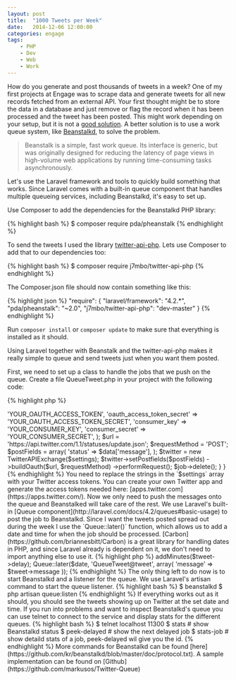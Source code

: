 ```yaml
---
layout: post
title:  "1000 Tweets per Week"
date:   2014-12-06 12:00:00
categories: engage
tags:
    - PHP
    - Dev
    - Web
    - Work
---
```


How do you generate and post thousands of tweets in a week? One of my first projects at Engage was to scrape data and generate tweets for all new records fetched from an external API. Your first thought might be to store the data in a database and just remove or flag the record when it has been processed and the tweet has been posted. This might work depending on your setup, but it is not a [good solution](http://programmers.stackexchange.com/questions/231410/why-database-as-queue-so-bad). A better solution is to use a work queue system, like [Beanstalkd](http://kr.github.io/beanstalkd/), to solve the problem.

> Beanstalk is a simple, fast work queue.
> Its interface is generic, but was originally designed for reducing the latency of page views in high-volume web applications by running time-consuming tasks asynchronously.

Let's use the Laravel framework and tools to quickly build something that works. Since Laravel comes with a built-in queue component that handles multiple queueing services, including Beanstalkd, it's easy to set up.

Use Composer to add the dependencies for the Beanstalkd PHP library:

{% highlight bash %}
$ composer require pda/pheanstalk
{% endhighlight %}

To send the tweets I used the library [twitter-api-php](https://github.com/J7mbo/twitter-api-php). Lets use Composer to add that to our dependencies too:

{% highlight bash %}
$ composer require j7mbo/twitter-api-php
{% endhighlight %}

The Composer.json file should now contain something like this:

{% highlight json %}
"require": {
	"laravel/framework": "4.2.*",
	"pda/pheanstalk": "~2.0",
	"j7mbo/twitter-api-php": "dev-master"
}
{% endhighlight %}

Run `composer install` or `composer update` to make sure that everything is installed as it should.

Using Laravel together with Beanstalk and the twitter-api-php makes it really simple to queue and send tweets just when you want them posted.

First, we need to set up a class to handle the jobs that we push on the queue. Create a file QueueTweet.php in your project with the following code:

{% highlight php %}
<?php

class QueueTweet {

  public function tweet($job, $data)
  {
	$settings = array(
	  'oauth_access_token' => 'YOUR_OAUTH_ACCESS_TOKEN',
	  'oauth_access_token_secret' => 'YOUR_OAUTH_ACCESS_TOKEN_SECRET',
	  'consumer_key' => 'YOUR_CONSUMER_KEY',
	  'consumer_secret' => 'YOUR_CONSUMER_SECRET',
	);

	$url = 'https://api.twitter.com/1.1/statuses/update.json';
	$requestMethod = 'POST';

	$postFields = array(
	  'status' => $data['message'],
	);

	$twitter = new TwitterAPIExchange($settings);

	$twitter->setPostfields($postFields)
	  ->buildOauth($url, $requestMethod)
	  ->performRequest();

	$job->delete();
  }
}
{% endhighlight %}

You need to replace the strings in the `$settings` array with your Twitter access tokens. You can create your own Twitter app and generate the access tokens needed here: [apps.twitter.com](https://apps.twitter.com/).

Now we only need to push the messages onto the queue and Beanstalked will take care of the rest.

We use Laravel's built-in [Queue component](http://laravel.com/docs/4.2/queues#basic-usage)  to post the job to Beanstalkd. Since I want the tweets posted spread out during the week I use the `Queue::later()` function, which allows us to add a date and time for when the job should be processed. [Carbon](https://github.com/briannesbitt/Carbon) is a great library for handling dates in PHP, and since Laravel already is dependent on it, we don't need to import anything else to use it.

{% highlight php %}
<?php

$date = Carbon::now()->addMinutes($tweet->delay);
Queue::later($date, 'QueueTweet@tweet',
  array(
	'message' => $tweet->message
  ));
{% endhighlight %}

The only thing left to do now is to start Beanstalkd and a listener for the queue. We use Laravel's artisan command to start the queue listener.

{% highlight bash %}
$ beanstalkd
$ php artisan queue:listen
{% endhighlight %}

If everything works out as it should, you should see the tweets showing up on Twitter at the set date and time.

If you run into problems and want to inspect Beanstalkd's queue you can use telnet to connect to the service and display stats for the different queues.

{% highlight bash %}
$ telnet localhost 11300
$ stats			# show Beanstalkd status
$ peek-delayed 		# show the next delayed job
$ stats-job <id>	# show detaild stats of a job, peek-delayed wil give you the id.
{% endhighlight %}

More commands for Beanstalkd can be found [here](https://github.com/kr/beanstalkd/blob/master/doc/protocol.txt).

A sample implementation can be found on [Github](https://github.com/markusos/Twitter-Queue)
